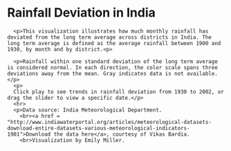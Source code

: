 # Rainfall Deviation in India

      <p>This visualization illustrates how much monthly rainfall has deviated from the long term average across districts in India. The long term average is defined as the average rainfall between 1900 and 1930, by month and by district.<p>

      <p>Rainfall within one standard deviation of the long term average is considered normal. In each direction, the color scale spans three deviations away from the mean. Gray indicates data is not available.</p>
      <p>
      Click play to see trends in rainfall deviation from 1930 to 2002, or drag the slider to view a specific date.</p>
      <hr>
      <p>Data source: India Meteorological Department.
        <br><a href = "http://www.indiawaterportal.org/articles/meteorological-datasets-download-entire-datasets-various-meteorological-indicators-1901">Download the data here</a>, courtesy of Vikas Bardia.
        <br>Visualization by Emily Miller.
